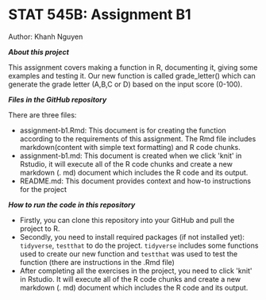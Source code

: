 # STAT 545B: Assignment B1 
Author: Khanh Nguyen

**___About this project___**

This assignment covers making a function in R, documenting it, giving some examples and testing it. Our new function is called grade_letter() which can generate the grade letter (A,B,C or D) based on the input score (0-100). 

**___Files in the GitHub repository___**

There are three files:
   - assignment-b1.Rmd: This document is for creating the function according to the requirements of this assignment. The Rmd file includes markdown(content with simple text formatting) and R code chunks.
   - assignment-b1.md: This document is created when we click 'knit' in Rstudio, it will execute all of the R code chunks and create a new markdown (. md) document which includes the R code and its output.
   - README.md: This document provides context and how-to instructions for the project

**___How to run the code in this repository___**
- Firstly, you can clone this repository into your GitHub and pull the project to R.
- Secondly, you need to install required packages (if not installed yet): `tidyverse`, `testthat` to do the project. `tidyverse` includes some functions used to create our new function and `testthat` was used to test the function (there are instructions in the .Rmd file)
- After completing all the exercises in the project, you need to click 'knit' in Rstudio. It will execute all of the R code chunks and create a new markdown (. md) document which includes the R code and its output. 
